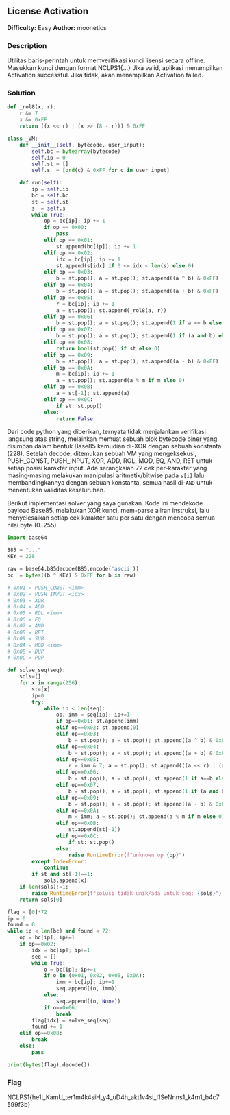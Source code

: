 ## License Activation
**Difficulty:** Easy
**Author:** moonetics

### Description
Utilitas baris-perintah untuk memverifikasi kunci lisensi secara offline. Masukkan kunci dengan format NCLPS1{...} Jika valid, aplikasi menampilkan Activation successful. Jika tidak, akan menampilkan Activation failed.

### Solution
```python
def _rol8(x, r):
    r &= 7
    x &= 0xFF
    return ((x << r) | (x >> (8 - r))) & 0xFF

class _VM:
    def __init__(self, bytecode, user_input):
        self.bc = bytearray(bytecode)
        self.ip = 0
        self.st = []
        self.s  = [ord(c) & 0xFF for c in user_input]

    def run(self):
        ip = self.ip
        bc = self.bc
        st = self.st
        s  = self.s
        while True:
            op = bc[ip]; ip += 1
            if op == 0x00:
                pass
            elif op == 0x01:
                st.append(bc[ip]); ip += 1
            elif op == 0x02:
                idx = bc[ip]; ip += 1
                st.append(s[idx] if 0 <= idx < len(s) else 0)
            elif op == 0x03:
                b = st.pop(); a = st.pop(); st.append((a ^ b) & 0xFF)
            elif op == 0x04:
                b = st.pop(); a = st.pop(); st.append((a + b) & 0xFF)
            elif op == 0x05:
                r = bc[ip]; ip += 1
                a = st.pop(); st.append(_rol8(a, r))
            elif op == 0x06:
                b = st.pop(); a = st.pop(); st.append(1 if a == b else 0)
            elif op == 0x07:
                b = st.pop(); a = st.pop(); st.append(1 if (a and b) else 0)
            elif op == 0x08:
                return bool(st.pop() if st else 0)
            elif op == 0x09:
                b = st.pop(); a = st.pop(); st.append((a - b) & 0xFF)
            elif op == 0x0A:
                m = bc[ip]; ip += 1
                a = st.pop(); st.append(a % m if m else 0)
            elif op == 0x0B:
                a = st[-1]; st.append(a)
            elif op == 0x0C:
                if st: st.pop()
            else:
                return False
```

Dari code python yang diberikan, ternyata tidak menjalankan verifikasi langsung atas string, melainkan memuat sebuah blok bytecode biner yang disimpan dalam bentuk Base85 kemudian di-XOR dengan sebuah konstanta (228). Setelah decode, ditemukan sebuah VM yang mengeksekusi, PUSH_CONST, PUSH_INPUT, XOR, ADD, ROL, MOD, EQ, AND, RET untuk setiap posisi karakter input. Ada serangkaian 72 cek per-karakter yang masing‑masing melakukan manipulasi aritmetik/bitwise pada `s[i]` lalu membandingkannya dengan sebuah konstanta, semua hasil di-`AND` untuk menentukan validitas keseluruhan.

Berikut implementasi solver yang saya gunakan. Kode ini mendekode payload Base85, melakukan XOR kunci, mem-parse aliran instruksi, lalu menyelesaikan setiap cek karakter satu per satu dengan mencoba semua nilai byte (0..255).

```python
import base64

B85 = "..."
KEY = 228

raw = base64.b85decode(B85.encode('ascii'))
bc  = bytes((b ^ KEY) & 0xFF for b in raw)

# 0x01 = PUSH_CONST <imm>
# 0x02 = PUSH_INPUT <idx>
# 0x03 = XOR
# 0x04 = ADD
# 0x05 = ROL <imm>
# 0x06 = EQ
# 0x07 = AND
# 0x08 = RET
# 0x09 = SUB
# 0x0A = MOD <imm>
# 0x0B = DUP
# 0x0C = POP

def solve_seq(seq):
    sols=[]
    for x in range(256):
        st=[x]
        ip=0
        try:
            while ip < len(seq):
                op, imm = seq[ip]; ip+=1
                if op==0x01: st.append(imm)
                elif op==0x02: st.append(0)
                elif op==0x03:
                    b = st.pop(); a = st.pop(); st.append((a ^ b) & 0xFF)
                elif op==0x04:
                    b = st.pop(); a = st.pop(); st.append((a + b) & 0xFF)
                elif op==0x05:
                    r = imm & 7; a = st.pop(); st.append(((a << r) | (a >> (8-r))) & 0xFF)
                elif op==0x06:
                    b = st.pop(); a = st.pop(); st.append(1 if a==b else 0)
                elif op==0x07:
                    b = st.pop(); a = st.pop(); st.append(1 if (a and b) else 0)
                elif op==0x09:
                    b = st.pop(); a = st.pop(); st.append((a - b) & 0xFF)
                elif op==0x0A:
                    m = imm; a = st.pop(); st.append(a % m if m else 0)
                elif op==0x0B:
                    st.append(st[-1])
                elif op==0x0C:
                    if st: st.pop()
                else:
                    raise RuntimeError(f"unknown op {op}")
        except IndexError:
            continue
        if st and st[-1]==1:
            sols.append(x)
    if len(sols)!=1:
        raise RuntimeError(f"solusi tidak unik/ada untuk seq: {sols}")
    return sols[0]

flag = [0]*72
ip = 0
found = 0
while ip < len(bc) and found < 72:
    op = bc[ip]; ip+=1
    if op==0x02:
        idx = bc[ip]; ip+=1
        seq = []
        while True:
            o = bc[ip]; ip+=1
            if o in (0x01, 0x02, 0x05, 0x0A):
                imm = bc[ip]; ip+=1
                seq.append((o, imm))
            else:
                seq.append((o, None))
            if o==0x06:
                break
        flag[idx] = solve_seq(seq)
        found += 1
    elif op==0x08:
        break
    else:
        pass

print(bytes(flag).decode())
```

### Flag
NCLPS1{he1i_KamU_ter1m4k4siH_y4_uD4h_akt1v4si_l1SeNnns1_k4m1_b4c7599f3b}
